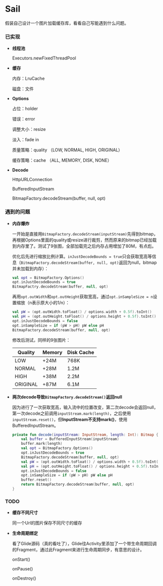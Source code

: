 # Sail
假装自己设计一个图片加载缓存库，看看自己写能遇到什么问题。

### 已实现

* **线程池**

  Executors.newFixedThreadPool

* **缓存**

  内存：LruCache

  磁盘：文件

* **Options**

  占位：holder

  错误：error

  调整大小：resize

  淡入：fade in

  质量策略：quality （LOW, NORMAL, HIGH, ORIGINAL）

  缓存策略：cache （ALL, MEMORY, DISK, NONE）

* **Decode**

  HttpURLConnection

  BufferedInputStream

  BitmapFactory.decodeStream(buffer, null, opt)

### 遇到的问题

* **内存爆炸**

  一开始是直接用`BitmapFactory.decodeStream(inputStream)`先得到bitmap，再根据Options里面的quality或resize进行裁剪，然而原来的bitmap已经加载到内存里了。测试了9张图，全部加载完之后内存占用增加了80M，有点彪。

  优化后先进行缩放比例计算。`inJustDecodeBounds = true`只会获取宽高等信息（`BitmapFactory.decodeStream(buffer, null, opt)`返回为null，bitmap并未加载到内存）：

  ```kotlin
  val opt = BitmapFactory.Options()
  opt.inJustDecodeBounds = true
  BitmapFactry.decodeStream(buffer, null, opt)
  ```

  再用`opt.outWidth`和`opt.outHeight`获取宽高，通过`opt.inSampleSize = n`设置缩放（n表示原大小的1/n）：

  ```kotlin
  val pW = (opt.outWidth.toFloat() / options.width + 0.5f).toInt()
  val pH = (opt.outHeight.toFloat() / options.height + 0.5f).toInt()
  opt.inJustDecodeBounds = false
  opt.inSampleSize = if (pW > pH) pW else pH
  BitmapFactory.decodeStream(buffer, null, opt)
  ```

  修改后测试，同样的9张图片：

  | Quality  | Memory | Disk Cache |
  | -------- | :----- | ---------- |
  | LOW      | +24M   | 768K       |
  | NORMAL   | +28M   | 1.2M       |
  | HIGH     | +38M   | 2.2M       |
  | ORIGINAL | +87M   | 6.1M       |

* **两次decode导致`BitmapFactory.decodeStream()`返回null**

  因为进行了一次获取宽高，输入流中的位置改变，第二次decode会返回null，第一次decode之前调用`inputStream.mark(length)`，之后使用`inputStream.reset()`，但**InputStream不支持mark()**，使用BufferedInputStream。

  ```kotlin
  private fun decode(inputStream: InputStream, length: Int): Bitmap {
      val buffer = BufferedInputStream(inputStream)
      buffer.mark(length)
      val opt = BitmapFactory.Options()
      opt.inJustDecodeBounds = true
      BitmapFactory.decodeStream(buffer, null, opt)
      val pW = (opt.outWidth.toFloat() / options.width + 0.5f).toInt()
      val pH = (opt.outHeight.toFloat() / options.height + 0.5f).toInt()
      opt.inJustDecodeBounds = false
      opt.inSampleSize = if (pW > pH) pW else pH
      buffer.reset()
      return BitmapFactory.decodeStream(buffer, null, opt)
  }
  ```

### TODO

* **缓存不同尺寸**

  同一个Url的图片保存不同尺寸的缓存

* **生命周期绑定**

  看了Glide源码（真的看吐了），Glide往Activity里添加了一个带生命周期回调的Fragment，通过此Fragment来进行生命周期同步，有意思的设计。

  onStart()

  onPause()

  onDestroy()